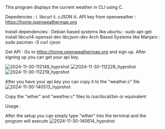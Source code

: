 This program displays the current weather in CLI using C.

Depedencies :
  i. libcurl
  ii. cJSON
  iii. API key from openweather : https://home.openweathermap.org

Install dependencies : 
  Debian based systems like ubuntu : sudo apt-get install libcurl4-openssl-dev libcjson-dev
  Arch Based Systems like Manjaro : sudo pacman -S curl cjson

Get API : 
Go to https://home.openweathermap.org and sign up.
After signing up you can get your api key.


![2024-11-30-112149_hyprshot](https://github.com/user-attachments/assets/03a19e1a-28c3-405f-b048-89ded38571c3)
![2024-11-30-112228_hyprshot](https://github.com/user-attachments/assets/73de58a2-9237-4b11-bb05-9e3af657abdb)
![2024-11-30-112219_hyprshot](https://github.com/user-attachments/assets/121ba0ea-4b8d-45ae-98bc-0dd8fb89e179)


After you have your api key you can copy it to the "weather.c" file ![2024-11-30-140513_hyprshot](https://github.com/user-attachments/assets/23d27aeb-7f70-480f-8a47-e20bd7cf94fa)

Copy the "wther" and "weather.c" files to /usr/local/bin or equivalent


Usage :

After the setup you can simply type "wther" into the terminal and the program will execute 
![2024-11-30-140614_hyprshot](https://github.com/user-attachments/assets/1ba0fd7e-8447-43db-91c8-9206fe548e41)




